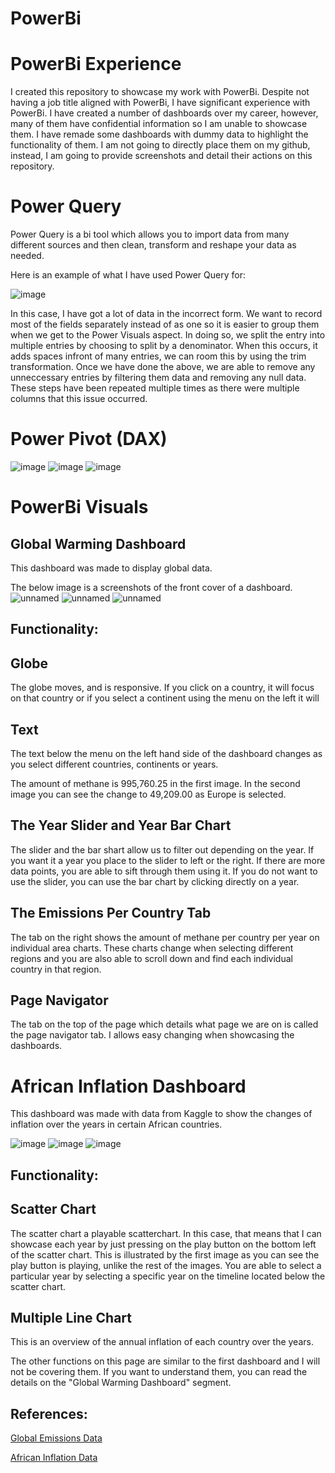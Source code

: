 # PowerBi
# PowerBi Experience
I created this repository to showcase my work with PowerBi.
Despite not having a job title aligned with PowerBi, I have significant experience with PowerBi.
I have created a number of dashboards over my career, however, many of them have confidential information so I am unable to showcase them.
I have remade some dashboards with dummy data to highlight the functionality of them.
I am not going to directly place them on my github, instead, I am going to provide screenshots and detail their actions on this repository.

# Power Query

Power Query is a bi tool which allows you to import data from many different sources and then clean, transform and reshape your data as needed.

Here is an example of what I have used Power Query for:

![image](https://github.com/Taharqua/PowerBi/assets/56850203/124d941d-b7d6-4afd-98e6-d46eb14d64e0)

In this case, I have got a lot of data in the incorrect form.
We want to record most of the fields separately instead of as one so it is easier to group them when we get to the Power Visuals aspect.
In doing so, we split the entry into multiple entries by choosing to split by a denominator.
When this occurs, it adds spaces infront of many entries, we can room this by using the trim transformation.
Once we have done the above, we are able to remove any unneccessary entries by filtering them data and removing any null data.
These steps have been repeated multiple times as there were multiple columns that this issue occurred.

# Power Pivot (DAX)
![image](https://github.com/Taharqua/PowerBi/assets/56850203/0d9530ce-20da-4183-9da7-3fc683696d80)
![image](https://github.com/Taharqua/PowerBi/assets/56850203/435565fb-dec2-49c9-a855-56be84bababf)
![image](https://github.com/Taharqua/PowerBi/assets/56850203/377275f6-c964-4fb7-bb12-65aa5abc49f7)

# PowerBi Visuals

## Global Warming Dashboard

This dashboard was made to display global data.

The below image is a screenshots of the front cover of a dashboard.
![unnamed](https://github.com/Taharqua/PowerBi/assets/56850203/d8bf5ad5-4e98-40a1-b815-d9539cc44d43)
![unnamed](https://github.com/Taharqua/PowerBi/assets/56850203/8affba70-10e4-4642-9b37-0177e79c26b8)
![unnamed](https://github.com/Taharqua/PowerBi/assets/56850203/330fd355-8a60-48ee-af97-fb041c7361c4)

## Functionality:
## Globe
The globe moves, and is responsive. If you click on a country, it will focus on that country or if you select a continent using the menu on the left it will

## Text
The text below the menu on the left hand side of the dashboard changes as you select different countries, continents or years.

The amount of methane is 995,760.25 in the first image. In the second image you can see the change to 49,209.00 as Europe is selected.

## The Year Slider and Year Bar Chart
The slider and the bar shart allow us to filter out depending on the year. If you want it a year you place to the slider to left or the right. If there are more data points, you are able to sift through them using it.
If you do not want to use the slider, you can use the bar chart by clicking directly on a year.

## The Emissions Per Country Tab
The tab on the right shows the amount of methane per country per year on individual area charts. These charts change when selecting different regions and you are also able to scroll down and find each individual country in that region.

## Page Navigator
The tab on the top of the page which details what page we are on is called the page navigator tab. I allows easy changing when showcasing the dashboards.

# African Inflation Dashboard

This dashboard was made with data from Kaggle to show the changes of inflation over the years in certain African countries.

![image](https://github.com/Taharqua/PowerBi/assets/56850203/3dff2e7f-32d7-4578-8e98-15905341624b)
![image](https://github.com/Taharqua/PowerBi/assets/56850203/3747cf66-4578-4f58-aa59-3c018443fb7d)
![image](https://github.com/Taharqua/PowerBi/assets/56850203/e5db6f5c-6cfa-4562-9e3c-bbcc253e94e5)

## Functionality:
## Scatter Chart
The scatter chart a playable scatterchart.
In this case, that means that I can showcase each year by just pressing on the play button on the bottom left of the scatter chart. This is illustrated by the first image as you can see the play button is playing, unlike the rest of the images.
You are able to select a particular year by selecting a specific year on the timeline located below the scatter chart.

## Multiple Line Chart 
This is an overview of the annual inflation of each country over the years.

The other functions on this page are similar to the first dashboard and I will not be covering them. If you want to understand them, you can read the details on the "Global Warming Dashboard" segment.

## References:
[Global Emissions Data](https://www.kaggle.com/datasets/ashishraut64/global-methane-emissions)

[African Inflation Data](https://www.kaggle.com/datasets/chirin/africa-economic-banking-and-systemic-crisis-data)
